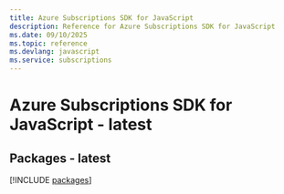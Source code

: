 ```yaml
---
title: Azure Subscriptions SDK for JavaScript
description: Reference for Azure Subscriptions SDK for JavaScript
ms.date: 09/10/2025
ms.topic: reference
ms.devlang: javascript
ms.service: subscriptions
---
```

# Azure Subscriptions SDK for JavaScript - latest
## Packages - latest
[!INCLUDE [packages](subscriptions-index.md)]